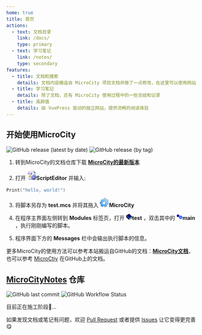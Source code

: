 ```yaml
---
home: true
title: 首页
actions:
  - text: 文档目录
    link: /docs/
    type: primary
  - text: 学习笔记
    link: /notes/
    type: secondary
features:
  - title: 文档和搜索
    details: 文档内容搬运自 MicroCity 项目文档并做了一点修改，在这里可以使用网站提供的搜索功能快速查找内容
  - title: 学习笔记
    details: 除了文档，还有 MicroCity 使用过程中的一些总结和记录
  - title: 高颜值
    details: 由 VuePress 驱动的独立网站，提供流畅的阅读体验
---
```

## 开始使用MicroCity
![GitHub release (latest by date)](https://img.shields.io/github/v/release/microcity/microcity.github.io) ![GitHub release (by tag)](https://img.shields.io/github/downloads/microcity/microcity.github.io/latest/total)

1. 转到MicroCity的文档仓库下载 [**MicroCity的最新版本**](https://github.com/microcity/microcity.github.io/releases/latest)

2. 打开 ![icon](./docs/imgs/icon_script_editor.png)**ScriptEditor** 并输入:  
```lua
Print("hello, world!")
```

3. 将脚本另存为 **test.mcs** 并将其拖入 ![icon](./docs/imgs/icon_microcity.png)**MicroCity**

4. 在程序主界面左侧转到 **Modules** 标签页，打开 ![icon](./docs/imgs/icon_module_file.png)**test** ，双击其中的 ![icon](./docs/imgs/icon_module.png)**main** ，执行刚刚编写的脚本。 

5. 程序界面下方的 **Messages** 栏中会输出执行脚本的信息。  

更多MicroCity的使用方法可以参考本站搬运自GitHub的文档：[**MicroCity文档**](./docs/)，也可以参考 [MicroCtiy](https://microcity.github.io/) 在GitHub上的文档。

## [MicroCityNotes](https://github.com/huuhghhgyg/microcitynotes) 仓库

![GitHub last commit](https://img.shields.io/github/last-commit/huuhghhgyg/microcitynotes) ![GitHub Workflow Status](https://img.shields.io/github/workflow/status/huuhghhgyg/microcitynotes/pages%20build%20and%20deployment)

目前正在施工阶段🧱...

如果发现文档或笔记有问题，欢迎 [Pull Request](https://github.com/huuhghhgyg/microcitynotes/pulls) 或者提供 [Issues](https://github.com/huuhghhgyg/microcitynotes/issues) 让它变得更完善😋